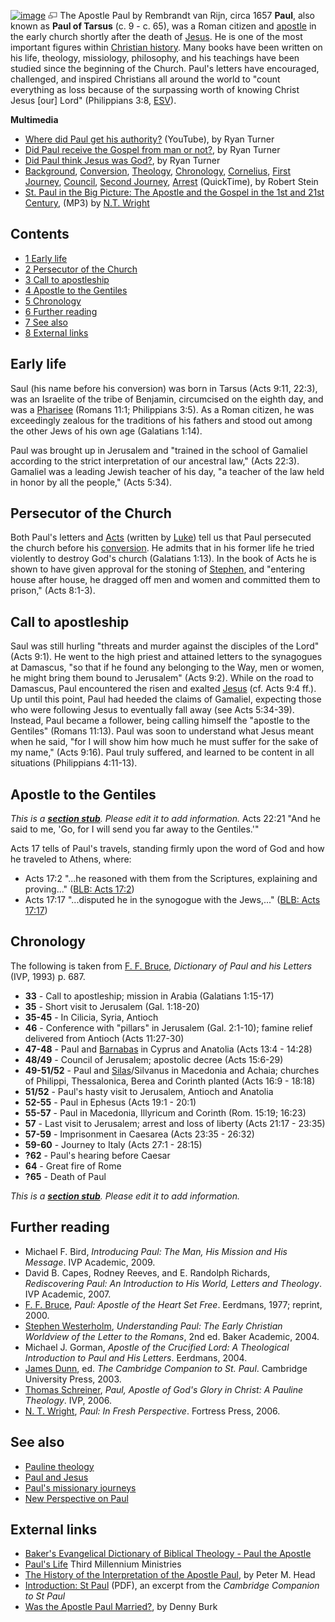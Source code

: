 [![image](images/thumb/a/a3/Paul.jpg/220px-Paul.jpg)](http://www.theopedia.com/File:Paul.jpg)
[![image](data:image/png;base64,iVBORw0KGgoAAAANSUhEUgAAAA8AAAALCAAAAACFLIiAAAAAAnRSTlMA/1uRIrUAAABPSURBVAjXY/j///+5vXDwjAHIr26ZAgXZe8H8a/+hoIcw/9nevdVL9+79DuPvzQYZFPUezu8BMZLXgkExnD8HAu6hqv//n+HZVjD4DuUDAKlChD3fj6aPAAAAAElFTkSuQmCC)](http://www.theopedia.com/File:Paul.jpg "Enlarge")
The Apostle Paul by Rembrandt van Rijn, circa 1657
**Paul**, also known as **Paul of Tarsus** (c. 9 - c. 65), was a
Roman citizen and [apostle](Apostle "Apostle") in the early church
shortly after the death of [Jesus](Jesus "Jesus"). He is one of the
most important figures within
[Christian history](Church_history "Church history"). Many books
have been written on his life, theology, missiology, philosophy,
and his teachings have been studied since the beginning of the
Church. Paul's letters have encouraged, challenged, and inspired
Christians all around the world to "count everything as loss
because of the surpassing worth of knowing Christ Jesus [our] Lord"
(Philippians 3:8, [ESV](ESV "ESV")).

**Multimedia**

-   [Where did Paul get his authority?](http://www.youtube.com/watch?v=j_tgjl1_sPw)
    (YouTube), by Ryan Turner
-   [Did Paul receive the Gospel from man or not?](http://www.youtube.com/watch?v=v-IT-LPeTpI),
    by Ryan Turner
-   [Did Paul think Jesus was God?](http://www.youtube.com/watch?v=bvjtXV7ke9c),
    by Ryan Turner
-   [Background](http://www.biblicaltraining.org/background/new-testament-survey-acts-revelation),
    [Conversion](http://www.biblicaltraining.org/conversion/new-testament-survey-acts-revelation-0),
    [Theology](http://www.biblicaltraining.org/theology/new-testament-survey-acts-revelation),
    [Chronology](http://www.biblicaltraining.org/chronology/new-testament-survey-acts-revelation),
    [Cornelius](http://www.biblicaltraining.org/cornelius/new-testament-survey-acts-revelation),
    [First Journey](http://www.biblicaltraining.org/first-journey/new-testament-survey-acts-revelation),
    [Council](http://www.biblicaltraining.org/jerusalem-council/new-testament-survey-acts-revelation),
    [Second Journey](http://www.biblicaltraining.org/second-journey/new-testament-survey-acts-revelation),
    [Arrest](http://www.biblicaltraining.org/arrest/new-testament-survey-acts-revelation)
    (QuickTime), by Robert Stein
-   [St. Paul in the Big Picture: The Apostle and the Gospel in the 1st and 21st Century](http://www.calvin.edu/january/2003/media/A10799-Wright-St%20Paul.mp3),
    (MP3) by [N.T. Wright](N.T._Wright "N.T. Wright")

## Contents

-   [1 Early life](#Early_life)
-   [2 Persecutor of the Church](#Persecutor_of_the_Church)
-   [3 Call to apostleship](#Call_to_apostleship)
-   [4 Apostle to the Gentiles](#Apostle_to_the_Gentiles)
-   [5 Chronology](#Chronology)
-   [6 Further reading](#Further_reading)
-   [7 See also](#See_also)
-   [8 External links](#External_links)

## Early life

Saul (his name before his conversion) was born in Tarsus (Acts
9:11, 22:3), was an Israelite of the tribe of Benjamin, circumcised
on the eighth day, and was a [Pharisee](Pharisees "Pharisees")
(Romans 11:1; Philippians 3:5). As a Roman citizen, he was
exceedingly zealous for the traditions of his fathers and stood out
among the other Jews of his own age (Galatians 1:14).

Paul was brought up in Jerusalem and "trained in the school of
Gamaliel according to the strict interpretation of our ancestral
law," (Acts 22:3). Gamaliel was a leading Jewish teacher of his
day, "a teacher of the law held in honor by all the people," (Acts
5:34).

## Persecutor of the Church

Both Paul's letters and [Acts](Acts "Acts") (written by
[Luke](Luke "Luke")) tell us that Paul persecuted the church before
his [conversion](Conversion "Conversion"). He admits that in his
former life he tried violently to destroy God's church (Galatians
1:13). In the book of Acts he is shown to have given approval for
the stoning of [Stephen](Stephen "Stephen"), and "entering house
after house, he dragged off men and women and committed them to
prison," (Acts 8:1-3).

## Call to apostleship

Saul was still hurling "threats and murder against the disciples of
the Lord" (Acts 9:1). He went to the high priest and attained
letters to the synagogues at Damascus, "so that if he found any
belonging to the Way, men or women, he might bring them bound to
Jerusalem" (Acts 9:2). While on the road to Damascus, Paul
encountered the risen and exalted [Jesus](Jesus "Jesus") (cf. Acts
9:4 ff.). Up until this point, Paul had heeded the claims of
Gamaliel, expecting those who were following Jesus to eventually
fall away (see Acts 5:34-39). Instead, Paul became a follower,
being calling himself the "apostle to the Gentiles" (Romans 11:13).
Paul was soon to understand what Jesus meant when he said, "for I
will show him how much he must suffer for the sake of my name,"
(Acts 9:16). Paul truly suffered, and learned to be content in all
situations (Philippians 4:11-13).

## Apostle to the Gentiles

*This is a **[section stub](http://www.theopedia.com/Category:Theopedia_sectionstubs "Category:Theopedia sectionstubs")**. Please edit it to add information.*
Acts 22:21 "And he said to me, 'Go, for I will send you far away to
the Gentiles.'"

Acts 17 tells of Paul's travels, standing firmly upon the word of
God and how he traveled to Athens, where:

-   Acts 17:2 "...he reasoned with them from the Scriptures,
    explaining and proving..."
    ([BLB: Acts 17:2](http://www.blueletterbible.org/Bible.cfm?b=Act&c=17&v=2&t=KJV#top))
-   Acts 17:17 "...disputed he in the synogogue with the Jews,..."
    ([BLB: Acts 17:17](http://www.blueletterbible.org/Bible.cfm?b=Act&c=17&v=17&t=KJV#17))

## Chronology

The following is taken from
[F. F. Bruce](F._F._Bruce "F. F. Bruce"),
*Dictionary of Paul and his Letters* (IVP, 1993) p. 687.
-   **33** - Call to apostleship; mission in Arabia (Galatians
    1:15-17)
-   **35** - Short visit to Jerusalem (Gal. 1:18-20)
-   **35-45** - In Cilicia, Syria, Antioch
-   **46** - Conference with "pillars" in Jerusalem (Gal. 2:1-10);
    famine relief delivered from Antioch (Acts 11:27-30)
-   **47-48** - Paul and
    [Barnabas](index.php?title=Barnabas&action=edit&redlink=1 "Barnabas (page does not exist)")
    in Cyprus and Anatolia (Acts 13:4 - 14:28)
-   **48/49** - Council of Jerusalem; apostolic decree (Acts
    15:6-29)
-   **49-51/52** - Paul and
    [Silas](index.php?title=Silas&action=edit&redlink=1 "Silas (page does not exist)")/Silvanus
    in Macedonia and Achaia; churches of Philippi, Thessalonica, Berea
    and Corinth planted (Acts 16:9 - 18:18)
-   **51/52** - Paul's hasty visit to Jerusalem, Antioch and
    Anatolia
-   **52-55** - Paul in Ephesus (Acts 19:1 - 20:1)
-   **55-57** - Paul in Macedonia, Illyricum and Corinth (Rom.
    15:19; 16:23)
-   **57** - Last visit to Jerusalem; arrest and loss of liberty
    (Acts 21:17 - 23:35)
-   **57-59** - Imprisonment in Caesarea (Acts 23:35 - 26:32)
-   **59-60** - Journey to Italy (Acts 27:1 - 28:15)
-   **?62** - Paul's hearing before Caesar
-   **64** - Great fire of Rome
-   **?65** - Death of Paul

*This is a **[section stub](http://www.theopedia.com/Category:Theopedia_sectionstubs "Category:Theopedia sectionstubs")**. Please edit it to add information.*
## Further reading

-   Michael F. Bird,
    *Introducing Paul: The Man, His Mission and His Message*. IVP
    Academic, 2009.
-   David B. Capes, Rodney Reeves, and E. Randolph Richards,
    *Rediscovering Paul: An Introduction to His World, Letters and Theology*.
    IVP Academic, 2007.
-   [F. F. Bruce](F._F._Bruce "F. F. Bruce"),
    *Paul: Apostle of the Heart Set Free*. Eerdmans, 1977; reprint,
    2000.
-   [Stephen Westerholm](Stephen_Westerholm "Stephen Westerholm"),
    *Understanding Paul: The Early Christian Worldview of the Letter to the Romans*,
    2nd ed. Baker Academic, 2004.
-   Michael J. Gorman,
    *Apostle of the Crucified Lord: A Theological Introduction to Paul and His Letters*.
    Eerdmans, 2004.
-   [James Dunn](James_Dunn "James Dunn"), ed.
    *The Cambridge Companion to St. Paul*. Cambridge University Press,
    2003.
-   [Thomas Schreiner](Thomas_Schreiner "Thomas Schreiner"),
    *Paul, Apostle of God's Glory in Christ: A Pauline Theology*. IVP,
    2006.
-   [N. T. Wright](N._T._Wright "N. T. Wright"),
    *Paul: In Fresh Perspective*. Fortress Press, 2006.

## See also

-   [Pauline theology](Pauline_theology "Pauline theology")
-   [Paul and Jesus](index.php?title=Paul_and_Jesus&action=edit&redlink=1 "Paul and Jesus (page does not exist)")
-   [Paul's missionary journeys](Paul's_missionary_journeys "Paul's missionary journeys")
-   [New Perspective on Paul](New_Perspective_on_Paul "New Perspective on Paul")

## External links

-   [Baker's Evangelical Dictionary of Biblical Theology - Paul the Apostle](http://bible.crosswalk.com/Dictionaries/BakersEvangelicalDictionary/bed.cgi?number=T541)
-   [Paul's Life](http://thirdmill.org/paul/life.asp/category/life)
    Third Millennium Ministries
-   [The History of the Interpretation of the Apostle Paul](http://www.tyndale.cam.ac.uk/Tyndale/staff/Head/Lectures.htm),
    by Peter M. Head
-   [Introduction: St Paul](http://assets.cambridge.org/052178/1558/excerpt/0521781558_excerpt.pdf)
    (PDF), an excerpt from the *Cambridge Companion to St Paul*
-   [Was the Apostle Paul Married?](http://www.dennyburk.com/was-the-apostle-paul-married/),
    by Denny Burk



